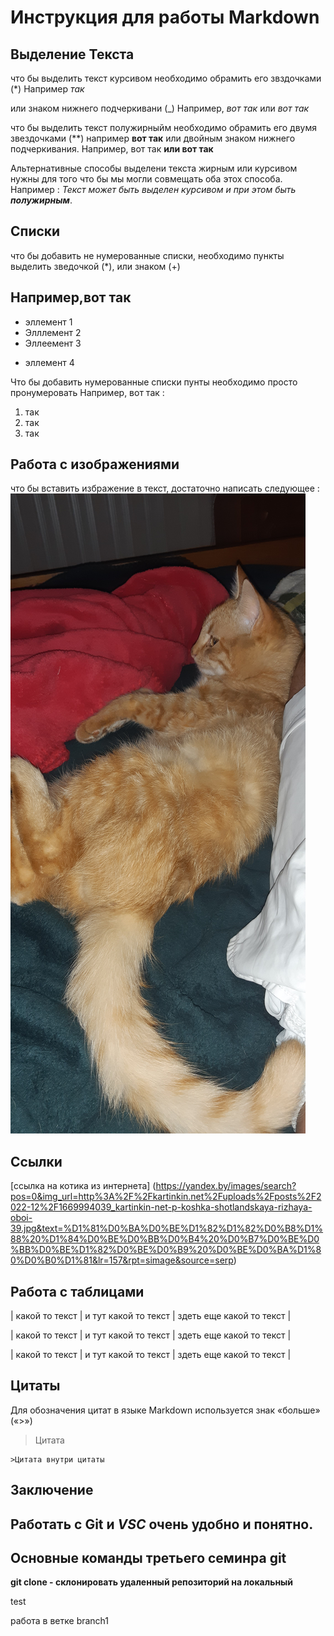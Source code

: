 # Инструкция для работы Markdown

## Выделение Текста

что бы выделить текст курсивом необходимо обрамить его звздочками (*) Например *так*

или знаком нижнего подчеркивани (_) 
Например, *вот так* или _вот так_ 

что бы выделить текст полужирныйм необходимо обрамить его двумя звездочками (**) например **вот так**  или двойным знаком нижнего подчеркивания. Например, вот так __или вот так__

Альтернативные способы выделени текста жирным или курсивом нужны для того что бы мы могли совмещать оба этох способа. 
Например : 
_Текст может быть выделен курсивом и при этом быть **полужирным**_.

## Списки

что бы добавить не нумерованные списки, необходимо пункты выделить зведочкой (*), или знаком (+)


Например,вот так 
---
* эллемент 1
* Элллемент 2
* Эллеемент 3
+ эллемент 4



Что бы добавить нумерованные списки пунты необходимо просто пронумеровать 
Например, вот так : 
1. так
2. так 
3. так 

## Работа с изображениями
что бы вставить избражение в текст, достаточно написать следующее :
![Првиет это Симба](Simba.jpg)

## Ссылки

[ссылка на котика из интернета] (https://yandex.by/images/search?pos=0&img_url=http%3A%2F%2Fkartinkin.net%2Fuploads%2Fposts%2F2022-12%2F1669994039_kartinkin-net-p-koshka-shotlandskaya-rizhaya-oboi-39.jpg&text=%D1%81%D0%BA%D0%BE%D1%82%D1%82%D0%B8%D1%88%20%D1%84%D0%BE%D0%BB%D0%B4%20%D0%B7%D0%BE%D0%BB%D0%BE%D1%82%D0%BE%D0%B9%20%D0%BE%D0%BA%D1%80%D0%B0%D1%81&lr=157&rpt=simage&source=serp)

## Работа с таблицами

| какой то текст | и тут какой то текст | здеть еще какой то текст |

| какой то текст | и тут какой то текст | здеть еще какой то текст |

| какой то текст | и тут какой то текст | здеть еще какой то текст |

## Цитаты

Для обозначения цитат в языке Markdown используется знак «больше» («>»)

> Цитата 

    >Цитата внутри цитаты


## Заключение

## Работать  с Git и *__VSC__* очень удобно и понятно.

## Основные команды третьего семинра git

**git clone - склонировать удаленный репозиторий на локальный**

test

работа в ветке branch1

